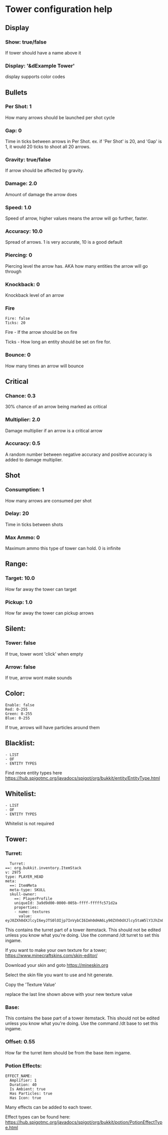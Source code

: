# Tower configuration help

## Display
### Show: true/false
  
If tower should have a name above it
### Display: '&dExample Tower'

display supports color codes

## Bullets
### Per Shot: 1
How many arrows should be launched per shot cycle
### Gap: 0
Time in ticks between arrows in Per Shot. ex. if 'Per Shot' is 20, and 'Gap' is 1, it would 20 ticks to shoot all 20 arrows.
### Gravity: true/false
If arrow should be affected by gravity.
### Damage: 2.0
Amount of damage the arrow does
### Speed: 1.0
Speed of arrow, higher values means the arrow will go further, faster.
### Accuracy: 10.0
Spread of arrows. 1 is very accurate, 10 is a good default
### Piercing: 0
Piercing level the arrow has. AKA how many entities the arrow will go through
### Knockback: 0
Knockback level of an arrow
### Fire
    Fire: false
    Ticks: 20
Fire - If the arrow should be on fire

Ticks - How long an entity should be set on fire for.
### Bounce: 0
How many times an arrow will bounce

## Critical
### Chance: 0.3
30% chance of an arrow being marked as critical
### Multiplier: 2.0
Damage multiplier if an arrow is a critical arrow
### Accuracy: 0.5
A random number between negative accuracy and positive accuracy is added to damage multiplier.
## Shot
### Consumption: 1
How many arrows are consumed per shot
### Delay: 20
Time in ticks between shots
### Max Ammo: 0
Maximum ammo this type of tower can hold. 0 is infinite
## Range:
### Target: 10.0
How far away the tower can target
### Pickup: 1.0
How far away the tower can pickup arrows
## Silent:
### Tower: false
If true, tower wont 'click' when empty
### Arrow: false
If true, arrow wont make sounds

## Color:
    Enable: false
    Red: 0-255
    Green: 0-255
    Blue: 0-255
    
If true, arrows will have particles around them
## Blacklist:
    - LIST
    - OF
    - ENTITY TYPES

Find more entity types here https://hub.spigotmc.org/javadocs/spigot/org/bukkit/entity/EntityType.html

## Whitelist:
    - LIST
    - OF
    - ENTITY TYPES

Whitelist is not required

## Tower:
### Turret:
      Turret:
    ==: org.bukkit.inventory.ItemStack
    v: 2975
    type: PLAYER_HEAD
    meta:
      ==: ItemMeta
      meta-type: SKULL
      skull-owner:
        ==: PlayerProfile
        uniqueId: 3a9d9d00-0000-005b-ffff-fffffc571d2a
        properties:
        - name: textures
          value: eyJ0ZXh0dXJlcyI6eyJTS0lOIjp7InVybCI6Imh0dHA6Ly90ZXh0dXJlcy5taW5lY3JhZnQubmV0L3RleHR1cmUvM2MxMWEwZDkwYzM3ZWI2OTVjOGE1MjNkODYwMWFhMWM4NWZhZDA5YTRkMjIzMmQwNGVkMjNhYzkwZTQzMjVjMiJ9fX0=



This contains the turret part of a tower itemstack. This should not be edited unless you know what you're doing. Use the command /dt turret <turret name> to set this ingame.
  
If you want to make your own texture for a tower; https://www.minecraftskins.com/skin-editor/
  
Download your skin and goto https://mineskin.org
  
Select the skin file you want to use and hit generate.
  
Copy the 'Texture Value'
  
replace the last line shown above with your new texture value
  
### Base:
This contains the base part of a tower itemstack. This should not be edited unless you know what you're doing. Use the command /dt base <turret name> to set this ingame.
### Offset: 0.55
How far the turret item should be from the base item ingame.
### Potion Effects:
    EFFECT_NAME:
      Amplifier: 1
      Duration: 40
      Is Ambient: true
      Has Particles: true
      Has Icon: true
  
  Many effects can be added to each tower.
  
  Effect types can be found here: https://hub.spigotmc.org/javadocs/spigot/org/bukkit/potion/PotionEffectType.html
  
  
  
  
  
  
  
  
  
  
  
  
